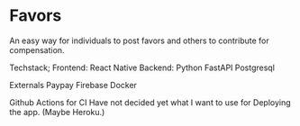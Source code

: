# Favors
An easy way for individuals to post favors and others to contribute for compensation. 

Techstack;
Frontend:
    React Native
Backend:
    Python
    FastAPI
    Postgresql

Externals
    Paypay
    Firebase
    Docker
    
Github Actions for CI
Have not decided yet what I want to use for Deploying the app. (Maybe Heroku.)